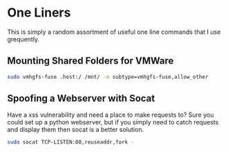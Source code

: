 # One Liners

This is simply a random assortment of useful one line commands that I use grequently.

## Mounting Shared Folders for VMWare

```bash
sudo vmhgfs-fuse .host:/ /mnt/ -o subtype=vmhgfs-fuse,allow_other
``` 

## Spoofing a Webserver with Socat
Have a xss vulnerability and need a place to make requests to? Sure you could set up a python webserver, but if you simply need to catch requests and display them then socat is a better solution.

```bash
sudo socat TCP-LISTEN:80,reuseaddr,fork -
```

